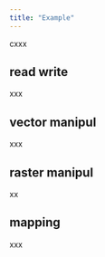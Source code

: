 ```yaml
---
title: "Example"
---
```


cxxx


## read write

xxx


## vector manipul

xxx


## raster manipul

xx


## mapping

xxx



